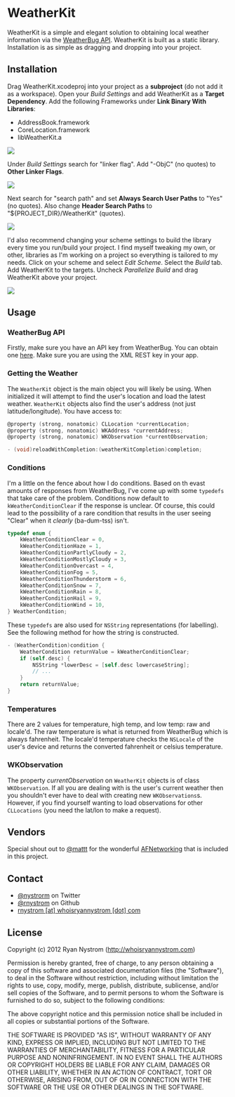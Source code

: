 WeatherKit
=========

WeatherKit is a simple and elegant solution to obtaining local weather information via the [WeatherBug API](http://weather.weatherbug.com/desktop-weather/api.html). WeatherKit is built as a static library. Installation is as simple as dragging and dropping into your project.

## Installation

Drag WeatherKit.xcodeproj into your project as a **subproject** (do not add it as a workspace). Open your *Build Settings* and add WeatherKit as a **Target Dependency**. Add the following Frameworks under **Link Binary With Libraries**:

* AddressBook.framework
* CoreLocation.framework
* libWeatherKit.a

<img src="https://github.com/rnystrom/WeatherKit/blob/master/images/frameworks.png?raw=true" />

Under *Build Settings* search for "linker flag". Add "-ObjC" (no quotes) to **Other Linker Flags**.

<img src="https://github.com/rnystrom/WeatherKit/blob/master/images/linker.png?raw=true" />

Next search for "search path" and set **Always Search User Paths** to "Yes" (no quotes). Also change **Header Search Paths** to "${PROJECT_DIR}/WeatherKit" (quotes).

<img src="https://github.com/rnystrom/WeatherKit/blob/master/images/search.png?raw=true" />

I'd also recommend changing your scheme settings to build the library every time you run/build your project. I find myself tweaking my own, or other, libraries as I'm working on a project so everything is tailored to my needs. Click on your scheme and select *Edit Scheme*. Select the *Build* tab. Add WeatherKit to the targets. Uncheck *Parallelize Build* and drag WeatherKit above your project.

<img src="https://github.com/rnystrom/WeatherKit/blob/master/images/scheme.png?raw=true" />

## Usage

### WeatherBug API

Firstly, make sure you have an API key from WeatherBug. You can obtain one [here](http://weather.weatherbug.com/desktop-weather/api.html). Make sure you are using the XML REST key in your app.

### Getting the Weather

The <code>WeatherKit</code> object is the main object you will likely be using. When initialized it will attempt to find the user's location and load the latest weather. <code>WeatherKit</code> objects also find the user's address (not just latitude/longitude). You have access to:

``` objective-c
@property (strong, nonatomic) CLLocation *currentLocation;
@property (strong, nonatomic) WKAddress *currentAddress;
@property (strong, nonatomic) WKObservation *currentObservation;

- (void)reloadWithCompletion:(weatherKitCompletion)completion;
```

### Conditions

I'm a little on the fence about how I do conditions. Based on th evast amounts of responses from WeatherBug, I've come up with some <code>typedefs</code> that take care of the problem. Conditions now default to <code>kWeatherConditionClear</code> if the response is unclear. Of course, this could lead to the possibility of a rare condition that results in the user seeing "Clear" when it *clearly* (ba-dum-tss) isn't.

``` objective-c
typedef enum {
    kWeatherConditionClear = 0,
    kWeatherConditionHaze = 1,
    kWeatherConditionPartlyCloudy = 2,
    kWeatherConditionMostlyCloudy = 3,
    kWeatherConditionOvercast = 4,
    kWeatherConditionFog = 5,
    kWeatherConditionThunderstorm = 6,
    kWeatherConditionSnow = 7,
    kWeatherConditionRain = 8,
    kWeatherConditionHail = 9,
    kWeatherConditionWind = 10,
} WeatherCondition;
```

These <code>typedefs</code> are also used for <code>NSString</code> representations (for labelling). See the following method for how the string is constructed.

``` objective-c
- (WeatherCondition)condition {
    WeatherCondition returnValue = kWeatherConditionClear;
    if (self.desc) {
        NSString *lowerDesc = [self.desc lowercaseString];
        // ...
    }
    return returnValue;
}
```

### Temperatures

There are 2 values for temperature, high temp, and low temp: raw and locale'd. The raw temperature is what is returned from WeatherBug which is always fahrenheit. The locale'd temperature checks the <code>NSLocale</code> of the user's device and returns the converted fahrenheit or celsius temperature.

### WKObservation

The property *currentObservation* on <code>WeatherKit</code> objects is of class <code>WKObservation</code>. If all you are dealing with is the user's current weather then you shouldn't ever have to deal with creating new <code>WKObservations</code>s. However, if you find yourself wanting to load observations for other <code>CLLocations</code> (you need the lat/lon to make a request).

## Vendors

Special shout out to [@mattt](https://github.com/mattt) for the wonderful [AFNetworking](https://github.com/AFNetworking/AFNetworking) that is included in this project.

## Contact

* [@nystrorm](https://twitter.com/nystrorm) on Twitter
* [@rnystrom](https://github.com/rnystrom) on Github
* <a href="mailTo:rnystrom@whoisryannystrom.com">rnystrom [at] whoisryannystrom [dot] com</a>

## License

Copyright (c) 2012 Ryan Nystrom (http://whoisryannystrom.com)

Permission is hereby granted, free of charge, to any person obtaining a copy
of this software and associated documentation files (the "Software"), to deal
in the Software without restriction, including without limitation the rights
to use, copy, modify, merge, publish, distribute, sublicense, and/or sell
copies of the Software, and to permit persons to whom the Software is
furnished to do so, subject to the following conditions:

The above copyright notice and this permission notice shall be included in
all copies or substantial portions of the Software.

THE SOFTWARE IS PROVIDED "AS IS", WITHOUT WARRANTY OF ANY KIND, EXPRESS OR
IMPLIED, INCLUDING BUT NOT LIMITED TO THE WARRANTIES OF MERCHANTABILITY,
FITNESS FOR A PARTICULAR PURPOSE AND NONINFRINGEMENT. IN NO EVENT SHALL THE
AUTHORS OR COPYRIGHT HOLDERS BE LIABLE FOR ANY CLAIM, DAMAGES OR OTHER
LIABILITY, WHETHER IN AN ACTION OF CONTRACT, TORT OR OTHERWISE, ARISING FROM,
OUT OF OR IN CONNECTION WITH THE SOFTWARE OR THE USE OR OTHER DEALINGS IN
THE SOFTWARE.